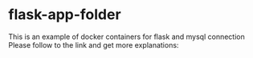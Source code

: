 # flask-app-folder
This is an example of docker containers for flask and mysql connection
Please follow to the link and get more explanations:

